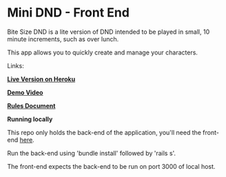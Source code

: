 # Mini DND - Front End

Bite Size DND is a lite version of DND intended to be played in small, 10 minute increments, such as over lunch.

This app allows you to quickly create and manage your characters. 

Links:

**[Live Version on Heroku](http://minidnd.herokuapp.com/)**

**[Demo Video](https://www.youtube.com/watch?v=isWqEG9dFac)**

**[Rules Document](https://drive.google.com/file/d/1kpT-eM3L-tQyeJf-mRt2d5kgy6neKT1R/view)**


**Running locally**

This repo only holds the back-end of the application, you'll need the front-end [here](https://github.com/nwdunlap17/minidnd-frontend).

Run the back-end using 'bundle install' followed by 'rails s'. 

The front-end expects the back-end to be run on port 3000 of local host.
